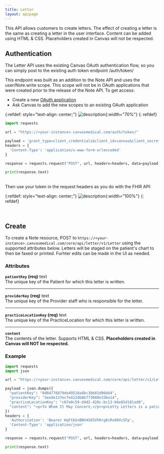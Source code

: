 ```yaml
---
title: Letter
layout: apipage
---
```


This API allows customers to create letters. The effect of creating a letter is the same as creating a letter in the user interface. Content can be added using HTML & CSS. Placeholders created in Canvas will not be respected. 

## Authentication
The Letter API uses the existing Canvas OAuth authentication flow, so you can simply post to the existing auth token endpoint /auth/token/

This endpoint was built as an addition to the Note API and uses the user/Note.write scope. This scope will not be in OAuth applications that were created prior to the release of the Note API.  To get access:

- Create a new [OAuth application](/api/customer-authentication)
- Ask Canvas to add the new scopes to an existing OAuth application 

{:refdef: style="text-align: center;"}
![description](/assets/images/allowed-scopes.png){:width="70%"}
{: refdef}


``` python
import requests

url = "https://<your-instance>.canvasmedical.com/auth/token/"

payload = 'grant_type=client_credentials&client_id=canvas&client_secret=canvas'
headers = {
  'Content-Type': 'application/x-www-form-urlencoded'
}

response = requests.request("POST", url, headers=headers, data=payload)

print(response.text)
```

<br>
Then use your token in the request headers as you do with the FHIR API:

{:refdef: style="text-align: center;"}
![description](/assets/images/note-api-token.png){:width="100%"}
{: refdef}


<br>

## Create
To create a Note resource, POST to `https://<your-instance>.canvasmedical.com/core/api/letter/v1/Letter` using the supported attributes below. Letters will be staged on the patient's chart to then be faxed or printed. Furhter edits can be made in the UI as needed. 

### Attributes



<b>`patientKey` (req)</b> text<br>
The unique key of the Patient for which this letter is written.

***

<b>`providerKey` (req)</b> text<br>
The unique key of the Provider staff who is responsible for the letter.

***

<b>`practiceLocationKey` (req)</b> text<br>
The unique key of the PracticeLocation for which this letter is written.

***

<b>`content`</b><br>
The contents of the letter. Supports HTML & CSS. <b> Placeholders created in Canvas will NOT be respected. </b>



### Example
``` python
import requests
import json

url = "https://<your-instance>.canvasmedical.com/core/api/letter/v1/Letter"

payload = json.dumps({
  "patientKey": "8d84776879de49518a4bc3bb81d96dd4",
  "providerKey": "5eede137ecfe4124b8b773040e33be14",
  "practiceLocationKey": "c67e0c59-d4d2-428c-bc13-b6e85d181ad0",
  "content": "<p>To Whom It May Concern,</p><p>Letty Letters is a patient of mine at PRACTICE NAME. Due to a current medical condition, the patient is unable to fulfill the requirements for jury duty.</p><p>Thanks,</p></div><div class=\"signature\"><img src=\"https://upload.wikimedia.org/wikipedia/commons/thumb/b/be/Zhu_Zhengting_signature.jpg/1280px-Zhu_Zhengting_signature.jpg\" alt=\"Signature\" width=\"200\"></div></div></html>"
})
headers = {
  'Authorization': 'Bearer HqFtbSnBNX4S65VhRrg8sRxO6XcSFp',
  'Content-Type': 'application/json'
}

response = requests.request("POST", url, headers=headers, data=payload)

print(response.text)
```




